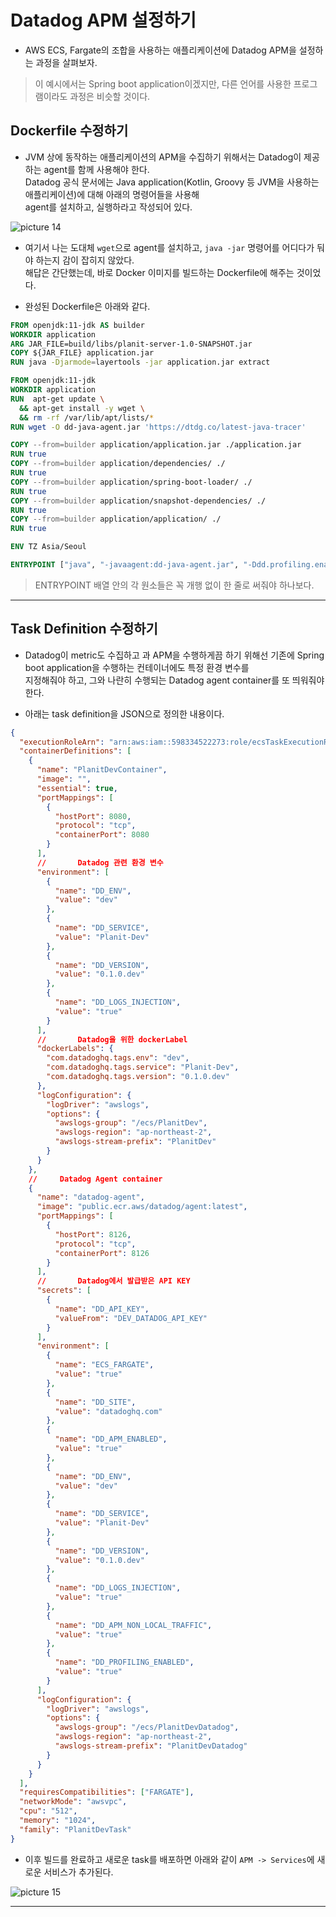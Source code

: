 # Datadog APM 설정하기

- AWS ECS, Fargate의 조합을 사용하는 애플리케이션에 Datadog APM을 설정하는 과정을 살펴보자.

> 이 예시에서는 Spring boot application이겠지만, 다른 언어를 사용한 프로그램이라도 과정은 비슷할 것이다.

## Dockerfile 수정하기

- JVM 상에 동작하는 애플리케이션의 APM을 수집하기 위해서는 Datadog이 제공하는 agent를 함께 사용해야 한다.  
  Datadog 공식 문서에는 Java application(Kotlin, Groovy 등 JVM을 사용하는 애플리케이션)에 대해 아래의 명령어들을 사용해  
  agent를 설치하고, 실행하라고 작성되어 있다.

![picture 14](/images/DEVOPS_DATADOG_APM_1.png)

- 여기서 나는 도대체 `wget`으로 agent를 설치하고, `java -jar` 명령어를 어디다가 둬야 하는지 감이 잡히지 않았다.  
  해답은 간단했는데, 바로 Docker 이미지를 빌드하는 Dockerfile에 해주는 것이었다.

- 완성된 Dockerfile은 아래와 같다.

```Dockerfile
FROM openjdk:11-jdk AS builder
WORKDIR application
ARG JAR_FILE=build/libs/planit-server-1.0-SNAPSHOT.jar
COPY ${JAR_FILE} application.jar
RUN java -Djarmode=layertools -jar application.jar extract

FROM openjdk:11-jdk
WORKDIR application
RUN  apt-get update \
  && apt-get install -y wget \
  && rm -rf /var/lib/apt/lists/*
RUN wget -O dd-java-agent.jar 'https://dtdg.co/latest-java-tracer'

COPY --from=builder application/application.jar ./application.jar
RUN true
COPY --from=builder application/dependencies/ ./
RUN true
COPY --from=builder application/spring-boot-loader/ ./
RUN true
COPY --from=builder application/snapshot-dependencies/ ./
RUN true
COPY --from=builder application/application/ ./
RUN true

ENV TZ Asia/Seoul

ENTRYPOINT ["java", "-javaagent:dd-java-agent.jar", "-Ddd.profiling.enabled=true", "-XX:FlightRecorderOptions=stackdepth=256", "org.springframework.boot.loader.JarLauncher"]
```

> ENTRYPOINT 배열 안의 각 원소들은 꼭 개행 없이 한 줄로 써줘야 하나보다.

---

## Task Definition 수정하기

- Datadog이 metric도 수집하고 과 APM을 수행하게끔 하기 위해선 기존에 Spring boot application을 수행하는 컨테이너에도 특정 환경 변수를  
  지정해줘야 하고, 그와 나란히 수행되는 Datadog agent container를 또 띄워줘야 한다.

- 아래는 task definition을 JSON으로 정의한 내용이다.

```json
{
  "executionRoleArn": "arn:aws:iam::598334522273:role/ecsTaskExecutionRole",
  "containerDefinitions": [
    {
      "name": "PlanitDevContainer",
      "image": "",
      "essential": true,
      "portMappings": [
        {
          "hostPort": 8080,
          "protocol": "tcp",
          "containerPort": 8080
        }
      ],
      //       Datadog 관련 환경 변수
      "environment": [
        {
          "name": "DD_ENV",
          "value": "dev"
        },
        {
          "name": "DD_SERVICE",
          "value": "Planit-Dev"
        },
        {
          "name": "DD_VERSION",
          "value": "0.1.0.dev"
        },
        {
          "name": "DD_LOGS_INJECTION",
          "value": "true"
        }
      ],
      //       Datadog을 위한 dockerLabel
      "dockerLabels": {
        "com.datadoghq.tags.env": "dev",
        "com.datadoghq.tags.service": "Planit-Dev",
        "com.datadoghq.tags.version": "0.1.0.dev"
      },
      "logConfiguration": {
        "logDriver": "awslogs",
        "options": {
          "awslogs-group": "/ecs/PlanitDev",
          "awslogs-region": "ap-northeast-2",
          "awslogs-stream-prefix": "PlanitDev"
        }
      }
    },
    //     Datadog Agent container
    {
      "name": "datadog-agent",
      "image": "public.ecr.aws/datadog/agent:latest",
      "portMappings": [
        {
          "hostPort": 8126,
          "protocol": "tcp",
          "containerPort": 8126
        }
      ],
      //       Datadog에서 발급받은 API KEY
      "secrets": [
        {
          "name": "DD_API_KEY",
          "valueFrom": "DEV_DATADOG_API_KEY"
        }
      ],
      "environment": [
        {
          "name": "ECS_FARGATE",
          "value": "true"
        },
        {
          "name": "DD_SITE",
          "value": "datadoghq.com"
        },
        {
          "name": "DD_APM_ENABLED",
          "value": "true"
        },
        {
          "name": "DD_ENV",
          "value": "dev"
        },
        {
          "name": "DD_SERVICE",
          "value": "Planit-Dev"
        },
        {
          "name": "DD_VERSION",
          "value": "0.1.0.dev"
        },
        {
          "name": "DD_LOGS_INJECTION",
          "value": "true"
        },
        {
          "name": "DD_APM_NON_LOCAL_TRAFFIC",
          "value": "true"
        },
        {
          "name": "DD_PROFILING_ENABLED",
          "value": "true"
        }
      ],
      "logConfiguration": {
        "logDriver": "awslogs",
        "options": {
          "awslogs-group": "/ecs/PlanitDevDatadog",
          "awslogs-region": "ap-northeast-2",
          "awslogs-stream-prefix": "PlanitDevDatadog"
        }
      }
    }
  ],
  "requiresCompatibilities": ["FARGATE"],
  "networkMode": "awsvpc",
  "cpu": "512",
  "memory": "1024",
  "family": "PlanitDevTask"
}
```

- 이후 빌드를 완료하고 새로운 task를 배포하면 아래와 같이 `APM -> Services`에 새로운 서비스가 추가된다.

![picture 15](/images/DEVOPS_DATADOG_APM_2.png)

---
